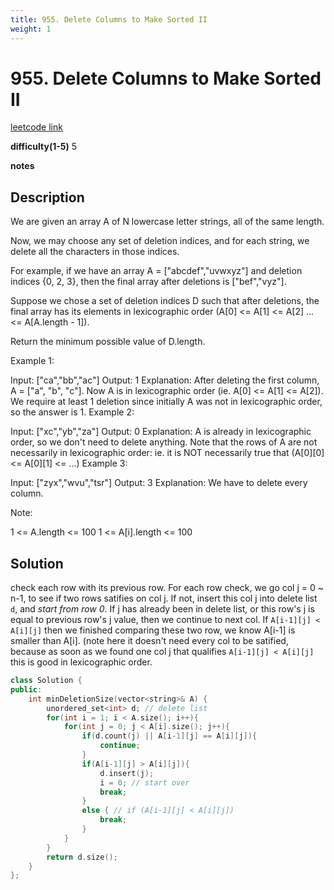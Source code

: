 ```yaml
---
title: 955. Delete Columns to Make Sorted II
weight: 1
---
```

# 955. Delete Columns to Make Sorted II

[leetcode link](https://leetcode.com/problems/delete-columns-to-make-sorted-ii/)

**difficulty(1-5)** 
5

**notes**   


## Description

We are given an array A of N lowercase letter strings, all of the same length.

Now, we may choose any set of deletion indices, and for each string, we delete all the characters in those indices.

For example, if we have an array A = ["abcdef","uvwxyz"] and deletion indices {0, 2, 3}, then the final array after deletions is ["bef","vyz"].

Suppose we chose a set of deletion indices D such that after deletions, the final array has its elements in lexicographic order (A[0] <= A[1] <= A[2] ... <= A[A.length - 1]).

Return the minimum possible value of D.length.

 

Example 1:

Input: ["ca","bb","ac"]
Output: 1
Explanation: 
After deleting the first column, A = ["a", "b", "c"].
Now A is in lexicographic order (ie. A[0] <= A[1] <= A[2]).
We require at least 1 deletion since initially A was not in lexicographic order, so the answer is 1.
Example 2:

Input: ["xc","yb","za"]
Output: 0
Explanation: 
A is already in lexicographic order, so we don't need to delete anything.
Note that the rows of A are not necessarily in lexicographic order:
ie. it is NOT necessarily true that (A[0][0] <= A[0][1] <= ...)
Example 3:

Input: ["zyx","wvu","tsr"]
Output: 3
Explanation: 
We have to delete every column.
 

Note:

1 <= A.length <= 100
1 <= A[i].length <= 100

## Solution

check each row with its previous row. For each row check, we go col j = 0 ~ n-1, to see if two rows satifies on col j. If not, insert this col j into delete list `d`, and *start from row 0*. If j has already been in delete list, or this row's j is equal to previous row's j value, then we continue to next col. If `A[i-1][j] < A[i][j]` then we finished comparing these two row, we know A[i-1] is smaller than A[i]. (note here it doesn't need every col to be satified, because as soon as we found one col j that qualifies `A[i-1][j] < A[i][j]` this is good in lexicographic order. 

```c++
class Solution {
public:
    int minDeletionSize(vector<string>& A) {
        unordered_set<int> d; // delete list
        for(int i = 1; i < A.size(); i++){
            for(int j = 0; j < A[i].size(); j++){
                if(d.count(j) || A[i-1][j] == A[i][j]){
                    continue;
                }
                if(A[i-1][j] > A[i][j]){
                    d.insert(j);
                    i = 0; // start over
                    break;
                }
                else { // if (A[i-1][j] < A[i][j])
                    break;
                }
            }
        }
        return d.size();
    }
};
```